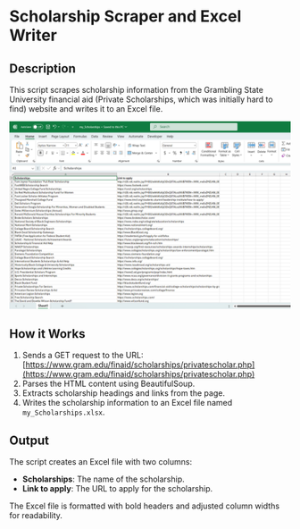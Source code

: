 # Scholarship Scraper and Excel Writer

## Description
This script scrapes scholarship information from the Grambling State University financial aid (Private Scholarships, which was initially hard to find) website and writes it to an Excel file.


![Result](https://github.com/Jemajr/Web-Scraper-GSU-Scholarship-Info-/blob/main/images/Scholarships_Excel.png "Result")


## How it Works
1. Sends a GET request to the URL:  [https://www.gram.edu/finaid/scholarships/privatescholar.php](https://www.gram.edu/finaid/scholarships/privatescholar.php)
2. Parses the HTML content using BeautifulSoup.
3. Extracts scholarship headings and links from the page.
4. Writes the scholarship information to an Excel file named `my_Scholarships.xlsx`.

## Output
The script creates an Excel file with two columns:
- **Scholarships**: The name of the scholarship.
- **Link to apply**: The URL to apply for the scholarship.

The Excel file is formatted with bold headers and adjusted column widths for readability.
